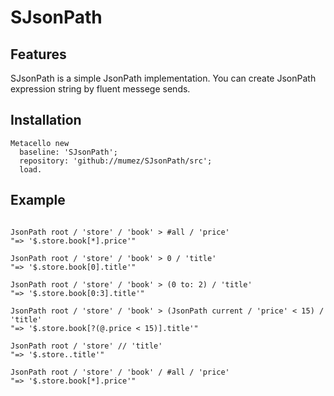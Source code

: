 # SJsonPath


## Features

SJsonPath is a simple JsonPath implementation. You can create JsonPath expression string by fluent messege sends. 


## Installation

```smalltalk
Metacello new
  baseline: 'SJsonPath';
  repository: 'github://mumez/SJsonPath/src';
  load.
```

## Example

```smalltalk

JsonPath root / 'store' / 'book' > #all / 'price'
"=> '$.store.book[*].price'"

JsonPath root / 'store' / 'book' > 0 / 'title'  
"=> '$.store.book[0].title'"

JsonPath root / 'store' / 'book' > (0 to: 2) / 'title'
"=> '$.store.book[0:3].title'"

JsonPath root / 'store' / 'book' > (JsonPath current / 'price' < 15) / 'title'
"=> '$.store.book[?(@.price < 15)].title'"

JsonPath root / 'store' // 'title' 
"=> '$.store..title'"

JsonPath root / 'store' / 'book' / #all / 'price'
"=> '$.store.book[*].price'"
```